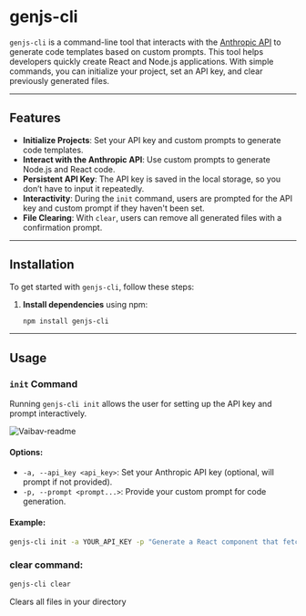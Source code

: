 # genjs-cli

`genjs-cli` is a command-line tool that interacts with the [Anthropic API](https://www.anthropic.com/) to generate code templates based on custom prompts. This tool helps developers quickly create React and Node.js applications. With simple commands, you can initialize your project, set an API key, and clear previously generated files.

---

## Features

- **Initialize Projects**: Set your API key and custom prompts to generate code templates.
- **Interact with the Anthropic API**: Use custom prompts to generate Node.js and React code.
- **Persistent API Key**: The API key is saved in the local storage, so you don’t have to input it repeatedly.
- **Interactivity**: During the `init` command, users are prompted for the API key and custom prompt if they haven't been set.
- **File Clearing**: With `clear`, users can remove all generated files with a confirmation prompt.


---

## Installation

To get started with `genjs-cli`, follow these steps:

1. **Install dependencies** using npm:

    ```bash
    npm install genjs-cli
    ```
---

## Usage

### `init` Command

Running `genjs-cli init` allows the user for setting up the API key and prompt interactively.

![Vaibav-readme](https://github.com/user-attachments/assets/67314c0d-6b04-48d6-9c3f-8d0afdcfb256)


#### Options:

- `-a, --api_key <api_key>`: Set your Anthropic API key (optional, will prompt if not provided).
- `-p, --prompt <prompt...>`: Provide your custom prompt for code generation.

#### Example:

```bash
genjs-cli init -a YOUR_API_KEY -p "Generate a React component that fetches data from an API"
```

### clear command:

```bash
genjs-cli clear
```

Clears all files in your directory 


